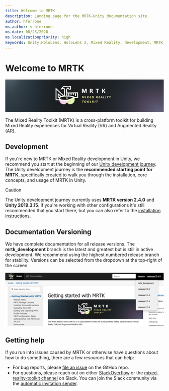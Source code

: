 ```yaml
---
title: Welcome to MRTK
description: Landing page for the MRTK-Unity documentation site.
author: hferrone
ms.author: v-hferrone
ms.date: 08/25/2020
ms.localizationpriority: high
keywords: Unity,HoloLens, HoloLens 2, Mixed Reality, development, MRTK,
---
```


# Welcome to MRTK

![MRTK Logo](../Documentation/Images/MRTK_Logo_Rev.png)

The Mixed Reality Toolkit (MRTK) is a cross-platform toolkit for building Mixed Reality experiences for Virtual Reality (VR) and Augmented Reality (AR). 

## Development 

If you're new to MRTK or Mixed Reality development in Unity, we recommend you start at the beginning of our [Unity development journey](https://docs.microsoft.com/windows/mixed-reality/unity-development-overview?tabs=mrtk%2Chl2). The Unity development journey is the **recommended starting point for MRTK**, specifically created to walk you through the installation, core concepts, and usage of MRTK in Unity. 

> [!CAUTION]
> The Unity development journey currently uses **MRTK version 2.4.0** and **Unity 2019.3.15**. If you're working with other configurations it's still recommended that you start there, but you can also refer to the [installation instructions](Installation.md).

## Documentation Versioning

We have complete documentation for all release versions. The **mrtk_development** branch is the latest and greatest but is still in active development. We recommend using the highest numbered release branch for stability. Versions can be selected from the dropdown at the top-right of the screen:

![MRTK version reference](../Documentation/Images/MRTK-Doc-Versions.png)

## Getting help

If you run into issues caused by MRTK or otherwise have questions about how to do something, there are a few resources that can help:

* For bug reports, please [file an issue](https://github.com/microsoft/MixedRealityToolkit-Unity/issues/new/choose) on the GitHub repo.
* For questions, please reach out on either [StackOverflow](https://stackoverflow.com/questions/tagged/mrtk) or the [mixed-reality-toolkit channel](https://holodevelopers.slack.com/messages/C2H4HT858) on Slack. You can join the Slack community via the [automatic invitation sender](https://holodevelopersslack.azurewebsites.net/).